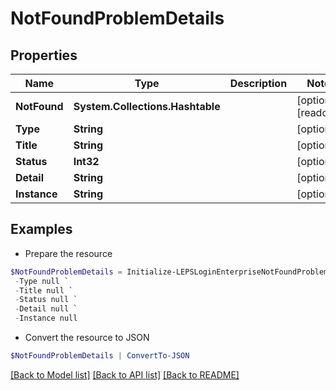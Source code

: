 # NotFoundProblemDetails
## Properties

Name | Type | Description | Notes
------------ | ------------- | ------------- | -------------
**NotFound** | **System.Collections.Hashtable** |  | [optional] [readonly] 
**Type** | **String** |  | [optional] 
**Title** | **String** |  | [optional] 
**Status** | **Int32** |  | [optional] 
**Detail** | **String** |  | [optional] 
**Instance** | **String** |  | [optional] 

## Examples

- Prepare the resource
```powershell
$NotFoundProblemDetails = Initialize-LEPSLoginEnterpriseNotFoundProblemDetails  -NotFound null `
 -Type null `
 -Title null `
 -Status null `
 -Detail null `
 -Instance null
```

- Convert the resource to JSON
```powershell
$NotFoundProblemDetails | ConvertTo-JSON
```

[[Back to Model list]](../README.md#documentation-for-models) [[Back to API list]](../README.md#documentation-for-api-endpoints) [[Back to README]](../README.md)

